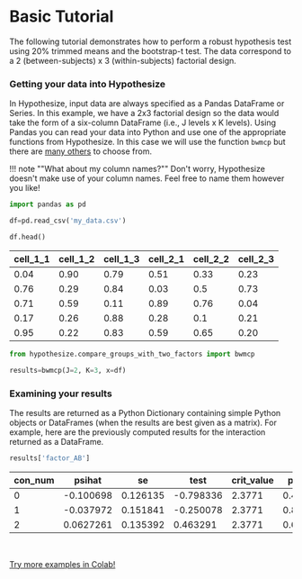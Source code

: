 # Basic Tutorial

The following tutorial demonstrates how to perform a 
robust hypothesis test using 20% trimmed means and 
the bootstrap-t test. The data correspond to a 
2 (between-subjects) x 3 (within-subjects) factorial design. 

### Getting your data into Hypothesize

In Hypothesize, input data are always specified as a Pandas DataFrame or Series. 
In this example, we have a 2x3 factorial design so the data would take the form of 
a six-column DataFrame (i.e., J levels x K levels). Using Pandas you can read your data into Python and 
use one of the appropriate functions from Hypothesize. In this case we will use the function `bwmcp`
but there are [many others](function_guide.md) to choose from.

!!! note ""What about my column names?""
    Don't worry, Hypothesize doesn't make use of your column names. 
    Feel free to name them however you like!


```python
import pandas as pd

df=pd.read_csv('my_data.csv')

df.head() 
```

| cell_1_1   |   cell_1_2 |   cell_1_3 |   cell_2_1 |   cell_2_2 |   cell_2_3 |
|------------|------------|------------|------------|------------|------------|
|  0.04      |   0.90     |   0.79     |  0.51      |   0.33     |  0.23      |
|  0.76      |   0.29     |   0.84     |  0.03      |   0.5      |  0.73      |
|  0.71      |   0.59     |   0.11     |  0.89      |   0.76     |  0.04      |
|  0.17      |   0.26     |   0.88     |  0.28      |   0.1      |  0.21      |
|  0.95      |   0.22     |   0.83     |  0.59      |   0.65     |  0.20      |
    
```python
from hypothesize.compare_groups_with_two_factors import bwmcp

results=bwmcp(J=2, K=3, x=df)
```

### Examining your results

The results are returned as a Python Dictionary containing simple Python objects
 or DataFrames (when the results are best given as a matrix). For example, here are the 
 previously computed results for the interaction returned as a DataFrame.

```python
results['factor_AB']
```
    
|   con_num |     psihat |       se |      test |   crit_value |   p_value |
|---------- |----------- |--------- |---------- |------------- |---------- |
|         0 | -0.100698  | 0.126135 | -0.798336 |       2.3771 |  0.410684 |
|         1 | -0.037972  | 0.151841 | -0.250078 |       2.3771 |  0.804674 |
|         2 |  0.0627261 | 0.135392 |  0.463291 |       2.3771 |  0.659432 |

<br>

<a href="https://colab.research.google.com/github/Alcampopiano/hypothesize/blob/master/examples/hypothesize_notebook_for_colab.ipynb" 
target="_blank" class="button">Try more examples in Colab!</a>
